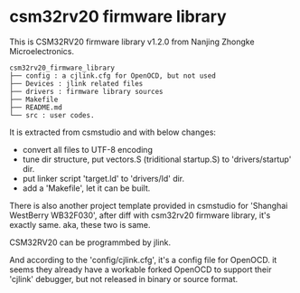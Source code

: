 # csm32rv20 firmware library

This is CSM32RV20 firmware library v1.2.0 from Nanjing Zhongke Microelectronics.
```
csm32rv20_firmware_library
├── config : a cjlink.cfg for OpenOCD, but not used
├── Devices : jlink related files
├── drivers : firmware library sources
├── Makefile
├── README.md
└── src : user codes.
```

It is extracted from csmstudio and with below changes:

- convert all files to UTF-8 encoding
- tune dir structure, put vectors.S (triditional startup.S) to 'drivers/startup' dir.
- put linker script 'target.ld' to 'drivers/ld' dir.
- add a 'Makefile', let it can be built.

There is also another project template provided in csmstudio for 'Shanghai WestBerry WB32F030', after diff with csm32rv20 firmware library, it's exactly same. aka, these two is same.

CSM32RV20 can be programmbed by jlink. 

And according to the 'config/cjlink.cfg', it's a config file for OpenOCD. it seems they already have a workable forked OpenOCD to support their 'cjlink' debugger, but not released in binary or source format.

